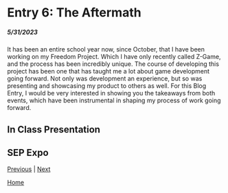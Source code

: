 # Entry 6: The Aftermath
##### 5/31/2023

It has been an entire school year now, since October, that I have been working on my Freedom Project. Which I have only recently called Z-Game, and the process has been incredibly unique. 
The course of developing this project has been one that has taught me a lot about game development going forward. 
Not only was development an experience, but so was presenting and showcasing my product to others as well. 
For this Blog Entry, I would be very interested in showing you the takeaways from both events, which have been instrumental in shaping my process of work going forward.

## In Class Presentation

## SEP Expo



[Previous](entry05.md) | [Next](entry07.md)

[Home](../README.md)
